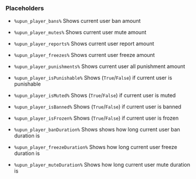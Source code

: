 ### Placeholders
* `%upun_player_bans%` Shows current user ban amount
* `%upun_player_mutes%` Shows current user mute amount
* `%upun_player_reports%` Shows current user report amount
* `%upun_player_freezes%` Shows current user freeze amount
* `%upun_player_punishments%` Shows current user all punishment amount

* `%upun_player_isPunishable%` Shows (`True`/`False`) if current user is punishable
* `%upun_player_isMuted%` Shows (`True`/`False`) if current user is muted
* `%upun_player_isBanned%` Shows (`True`/`False`) if current user is banned
* `%upun_player_isFrozen%` Shows (`True`/`False`) if current user is frozen

* `%upun_player_banDuration%` Shows shows how long current user ban duration is
* `%upun_player_freezeDuration%` Shows how long current user freeze duration is
* `%upun_player_muteDuration%` Shows how long current user mute duration is
